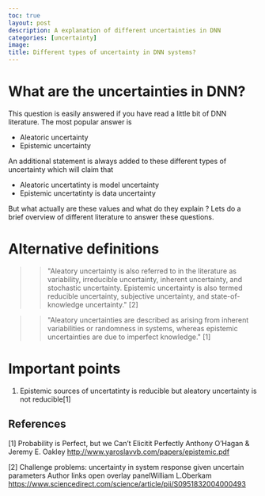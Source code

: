 ```yaml
---
toc: true
layout: post
description: A explanation of different uncertainties in DNN
categories: [uncertainty]
image: 
title: Different types of uncertainty in DNN systems?
---
```


# What are the uncertainties in DNN?

This question is easily answered if you have read a little bit of DNN literature. The most popular answer is 
- Aleatoric uncertainty
- Epistemic uncertainty

An additional statement is always added to these different types of uncertainty which will claim that 
- Aleatoric uncertatinty is model uncertainty
- Epistemic uncertatinty is data uncertainty

But what actually are these values and what do they explain ? Lets do a brief overview of different literature to answer these questions.


# Alternative definitions
>> "Aleatory uncertainty is also referred to in the literature as variability, irreducible uncertainty, inherent uncertainty, and stochastic uncertainty. Epistemic uncertainty is also termed reducible uncertainty, subjective uncertainty, and state-of-knowledge uncertainty." [2]

>> "Aleatory uncertainties are described as arising from inherent variabilities or randomness in systems, whereas epistemic uncertainties are due to imperfect knowledge." [1] 

# Important points
1. Epistemic sources of uncertatinty is reducible but aleatory uncertainty is not reducible[1]


## References
[1] Probability is Perfect, but we Can’t Elicitit Perfectly Anthony O’Hagan & Jeremy E. Oakley http://www.yaroslavvb.com/papers/epistemic.pdf

[2] Challenge problems: uncertainty in system response given uncertain parameters
Author links open overlay panelWilliam L.Oberkam https://www.sciencedirect.com/science/article/pii/S0951832004000493

